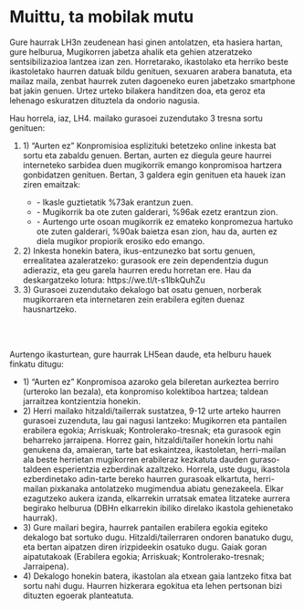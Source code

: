 <h1>Muittu, ta mobilak mutu</h1>
<p>Gure haurrak LH3n zeudenean hasi ginen antolatzen, eta hasiera hartan, gure helburua, Mugikorren jabetza ahalik eta gehien atzeratzeko sentsibilizazioa lantzea izan zen. Horretarako, ikastolako eta herriko beste ikastoletako haurren datuak bildu genituen, sexuaren arabera banatuta, eta mailaz maila, zenbat haurrek zuten dagoeneko euren jabetzako smartphone bat jakin genuen. Urtez urteko bilakera handitzen doa, eta geroz eta lehenago eskuratzen dituztela da ondorio nagusia. </p>

</p>Hau horrela, iaz, LH4. mailako gurasoei zuzendutako 3 tresna sortu genituen:</p>
<ol>
  <li>1) “Aurten ez” Konpromisioa esplizituki betetzeko online inkesta bat sortu eta zabaldu genuen. Bertan, aurten ez diegula geure haurrei interneteko sarbidea duen mugikorrik emango konpromisoa hartzera gonbidatzen genituen. Bertan, 3 galdera egin genituen eta hauek izan ziren emaitzak:</li>
  <ul>
    <li>- Ikasle guztietatik %73ak erantzun zuen.</li>
        <li>- Mugikorrik ba ote zuten galderari, %96ak ezetz erantzun zion.</li>
        <li>- Aurtengo urte osoan mugikorrik ez emateko konpromezua hartuko ote zuten galderari, %90ak baietza esan zion, hau da, aurten ez diela mugikor propiorik erosiko edo emango.</li>
  </ul>
  <li>2) Inkesta honekin batera, ikus-entzunezko bat sortu genuen, errealitatea azaleratzeko: gurasook ere zein dependentzia dugun adieraziz, eta geu garela haurren eredu horretan ere. Hau da deskargatzeko lotura: https://we.tl/t-s1lbkQuhZu</li>
  <li>3) Gurasoei zuzendutako dekalogo bat osatu genuen, norberak mugikorraren eta internetaren zein erabilera egiten duenaz hausnartzeko.</li>
</ol>
<br/><br/>
<p>
Aurtengo ikasturtean, gure haurrak LH5ean daude, eta helburu hauek finkatu ditugu:</p>
<ul>
  <li>1) “Aurten ez” Konpromisoa azaroko gela bileretan aurkeztea berriro (urteroko lan bezala), eta konpromiso kolektiboa hartzea; taldean jarraitzea kontzientzia honekin. 
</li>
<li>
  2) Herri mailako hitzaldi/tailerrak sustatzea, 9-12 urte arteko haurren gurasoei zuzenduta, lau gai nagusi lantzeko: Mugikorren eta pantailen erabilera egokia; Arriskuak; Kontrolerako-tresnak; eta gurasook egin beharreko jarraipena. Horrez gain, hitzaldi/tailer honekin lortu nahi genukena da, amaieran, tarte bat eskaintzea, ikastoletan, herri-mailan ala beste herrietan mugikorren erabileraz kezkatuta dauden guraso-taldeen esperientzia ezberdinak azaltzeko. Horrela, uste dugu, ikastola ezberdinetako adin-tarte bereko haurren gurasoak elkartuta, herri-mailan pixkanaka antolatzeko mugimendua abiatu genezakeela. Elkar ezagutzeko aukera izanda, elkarrekin urratsak ematea litzateke aurrera begirako helburua (DBHn elkarrekin ibiliko direlako ikastola gehienetako haurrak). 
</li>
<li>
3) Gure mailari begira, haurrek pantailen erabilera egokia egiteko dekalogo bat sortuko dugu. Hitzaldi/tailerraren ondoren banatuko dugu, eta bertan aipatzen diren irizpideekin osatuko dugu. Gaiak goran aipatutakoak (Erabilera egokia; Arriskuak; Kontrolerako-tresnak; Jarraipena).
</li>
<li>
4) Dekalogo honekin batera, ikastolan ala etxean gaia lantzeko fitxa bat sortu nahi dugu. Haurren hizkerara egokitua eta lehen pertsonan bizi dituzten egoerak planteatuta.
</li>
</ul>
